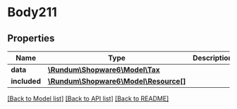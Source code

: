 # Body211

## Properties
Name | Type | Description | Notes
------------ | ------------- | ------------- | -------------
**data** | [**\Rundum\Shopware6\Model\Tax**](Tax.md) |  | [optional] 
**included** | [**\Rundum\Shopware6\Model\Resource[]**](Resource.md) |  | [optional] 

[[Back to Model list]](../../README.md#documentation-for-models) [[Back to API list]](../../README.md#documentation-for-api-endpoints) [[Back to README]](../../README.md)

